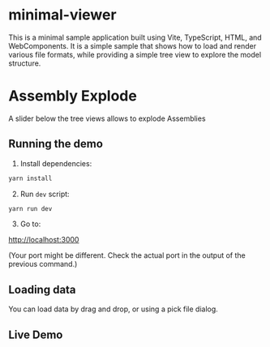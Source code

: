 # minimal-viewer

This is a minimal sample application built using Vite, TypeScript, HTML, and
WebComponents. It is a simple sample that shows how to load
and render various file formats, while providing a simple tree view to explore
the model structure.

# Assembly Explode

A slider below the tree views allows to explode Assemblies

## Running the demo

1. Install dependencies:

```bash
yarn install
```

2. Run `dev` script:

```bash
yarn run dev
```

3. Go to:

[http://localhost:3000](http://localhost:3000)

(Your port might be different.
Check the actual port in the output of the previous command.)

## Loading data

You can load data by drag and drop, or using a pick file dialog.

## Live Demo

